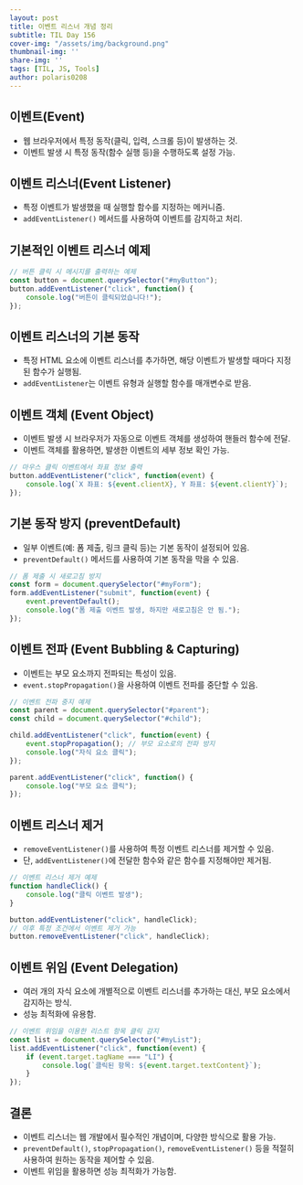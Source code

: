 ```yaml
---
layout: post
title: 이벤트 리스너 개념 정리
subtitle: TIL Day 156
cover-img: "/assets/img/background.png"
thumbnail-img: ''
share-img: ''
tags: [TIL, JS, Tools]
author: polaris0208
---
```


## 이벤트(Event)
- 웹 브라우저에서 특정 동작(클릭, 입력, 스크롤 등)이 발생하는 것.
- 이벤트 발생 시 특정 동작(함수 실행 등)을 수행하도록 설정 가능.

## 이벤트 리스너(Event Listener)
- 특정 이벤트가 발생했을 때 실행할 함수를 지정하는 메커니즘.
- `addEventListener()` 메서드를 사용하여 이벤트를 감지하고 처리.

## 기본적인 이벤트 리스너 예제

```javascript
// 버튼 클릭 시 메시지를 출력하는 예제
const button = document.querySelector("#myButton");
button.addEventListener("click", function() {
    console.log("버튼이 클릭되었습니다!");
});
```

## 이벤트 리스너의 기본 동작
- 특정 HTML 요소에 이벤트 리스너를 추가하면, 해당 이벤트가 발생할 때마다 지정된 함수가 실행됨.
- `addEventListener`는 이벤트 유형과 실행할 함수를 매개변수로 받음.

## 이벤트 객체 (Event Object)
- 이벤트 발생 시 브라우저가 자동으로 이벤트 객체를 생성하여 핸들러 함수에 전달.
- 이벤트 객체를 활용하면, 발생한 이벤트의 세부 정보 확인 가능.

```javascript
// 마우스 클릭 이벤트에서 좌표 정보 출력
button.addEventListener("click", function(event) {
    console.log(`X 좌표: ${event.clientX}, Y 좌표: ${event.clientY}`);
});
```

## 기본 동작 방지 (preventDefault)
- 일부 이벤트(예: 폼 제출, 링크 클릭 등)는 기본 동작이 설정되어 있음.
- `preventDefault()` 메서드를 사용하여 기본 동작을 막을 수 있음.

```javascript
// 폼 제출 시 새로고침 방지
const form = document.querySelector("#myForm");
form.addEventListener("submit", function(event) {
    event.preventDefault();
    console.log("폼 제출 이벤트 발생, 하지만 새로고침은 안 됨.");
});
```

## 이벤트 전파 (Event Bubbling & Capturing)
- 이벤트는 부모 요소까지 전파되는 특성이 있음.
- `event.stopPropagation()`을 사용하여 이벤트 전파를 중단할 수 있음.

```javascript
// 이벤트 전파 중지 예제
const parent = document.querySelector("#parent");
const child = document.querySelector("#child");

child.addEventListener("click", function(event) {
    event.stopPropagation(); // 부모 요소로의 전파 방지
    console.log("자식 요소 클릭");
});

parent.addEventListener("click", function() {
    console.log("부모 요소 클릭");
});
```

## 이벤트 리스너 제거
- `removeEventListener()`를 사용하여 특정 이벤트 리스너를 제거할 수 있음.
- 단, `addEventListener()`에 전달한 함수와 같은 함수를 지정해야만 제거됨.

```javascript
// 이벤트 리스너 제거 예제
function handleClick() {
    console.log("클릭 이벤트 발생");
}

button.addEventListener("click", handleClick);
// 이후 특정 조건에서 이벤트 제거 가능
button.removeEventListener("click", handleClick);
```

## 이벤트 위임 (Event Delegation)
- 여러 개의 자식 요소에 개별적으로 이벤트 리스너를 추가하는 대신, 부모 요소에서 감지하는 방식.
- 성능 최적화에 유용함.

```javascript
// 이벤트 위임을 이용한 리스트 항목 클릭 감지
const list = document.querySelector("#myList");
list.addEventListener("click", function(event) {
    if (event.target.tagName === "LI") {
        console.log(`클릭된 항목: ${event.target.textContent}`);
    }
});
```

##  결론
- 이벤트 리스너는 웹 개발에서 필수적인 개념이며, 다양한 방식으로 활용 가능.
- `preventDefault()`, `stopPropagation()`, `removeEventListener()` 등을 적절히 사용하여 원하는 동작을 제어할 수 있음.
- 이벤트 위임을 활용하면 성능 최적화가 가능함.
